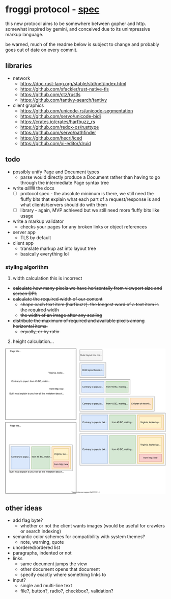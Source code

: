 # froggi protocol - [spec](https://github.com/zphixon/froggi/blob/main/spec.md)

this new protocol aims to be somewhere between gopher and http. somewhat
inspired by gemini, and conceived due to its unimpressive markup language.

be warned, much of the readme below is subject to change and probably goes out
of date on every commit.

## libraries

* network
  * https://doc.rust-lang.org/stable/std/net/index.html
  * https://github.com/sfackler/rust-native-tls
  * https://github.com/ctz/rustls
  * https://github.com/tantivy-search/tantivy
* client graphics
  * https://github.com/unicode-rs/unicode-segmentation
  * https://github.com/servo/unicode-bidi
  * https://crates.io/crates/harfbuzz_rs
  * https://github.com/redox-os/rusttype
  * https://github.com/servo/pathfinder
  * https://github.com/hecrj/iced
  * https://github.com/xi-editor/druid

## todo

* possibly unify Page and Document types
  * parse would directly produce a Document rather than having to go through the
    intermediate Page syntax tree
* write *alllllll* the docs
  * [ ] protocol spec - the absolute minimum is there, we still need the fluffy
    bits that explain what each part of a request/response is and what
    clients/servers should do with them
  * [ ] library - again, MVP achieved but we still need more fluffy bits like
    usage
* write a markup validator
  * checks your pages for any broken links or object references
* server app
  * TLS by default
* client app
  * translate markup ast into layout tree
  * basically everything lol

### styling algorithm

1. width calculation this is incorrect

* ~~calculate how many pixels we have horizontally from viewport size and screen
  DPI.~~
* ~~calculate the required width of our content~~
  * ~~shape each text item (harfbuzz). the longest word of a text item is the
    required width~~
  * ~~the width of an image after any scaling~~
* ~~distribute the maximum of required and available pixels among horizontal
  items:~~
  * ~~equally, or by ratio~~

2. height calculation...

![diagram](https://github.com/zphixon/froggi/blob/main/notes/display.svg)

## other ideas

* add flag byte?
  * whether or not the client wants images (would be useful for crawlers or
    search indexing)
* semantic color schemes for compatibility with system themes?
  * note, warning, quote
* unordered/ordered list
* paragraphs, indented or not
* links
  * same document jumps the view
  * other document opens that document
  * specify exactly where something links to
* input?
  * single and multi-line text
  * file?, button?, radio?, checkbox?, validation?

